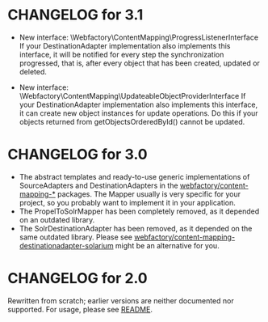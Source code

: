 CHANGELOG for 3.1
=================

* New interface: \Webfactory\ContentMapping\ProgressListenerInterface
  If your DestinationAdapter implementation also implements this interface, it will be notified for every
  step the synchronization progressed, that is, after every object that has been created, updated or deleted.
  
* New interface: \Webfactory\ContentMapping\UpdateableObjectProviderInterface
  If your DestinationAdapter implementation also implements this interface, it can create new object instances
  for update operations. Do this if your objects returned from getObjectsOrderedById() cannot be updated.

CHANGELOG for 3.0
=================

* The abstract templates and ready-to-use generic implementations of SourceAdapters and DestinationAdapters in the
  [webfactory/content-mapping-*](https://github.com/search?q=webfactory%2Fcontent-mapping) packages. The Mapper usually
  is very specific for your project, so you probably want to implement it in your application.
* The PropelToSolrMapper has been completely removed, as it depended on an outdated library.
* The SolrDestinationAdapter has been removed, as it depended on the same outdated library. Please see
  [webfactory/content-mapping-destinationadapter-solarium](https://github.com/webfactory/content-mapping-destinationadapter-solarium)
  might be an alternative for you.


CHANGELOG for 2.0
=================

Rewritten from scratch; earlier versions are neither documented nor supported. For usage, please see [README](README.md).
